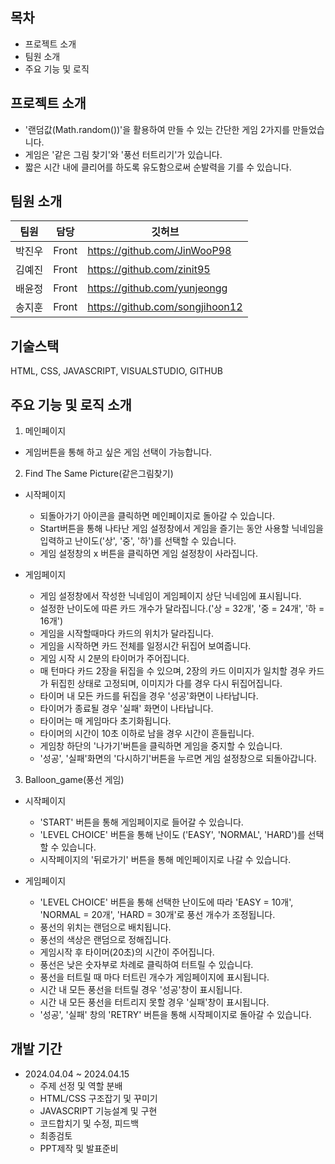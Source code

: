 
## 목차
- 프로젝트 소개
- 팀원 소개
- 주요 기능 및 로직


## 프로젝트 소개
- '랜덤값(Math.random())'을 활용하여 만들 수 있는 간단한 게임 2가지를 만들었습니다.
- 게임은 '같은 그림 찾기'와 '풍선 터트리기'가 있습니다.
- 짧은 시간 내에 클리어를 하도록 유도함으로써 순발력을 기를 수 있습니다.


## 팀원 소개
|팀원|담당|깃허브|
|:---:|---|---|
|박진우|Front|https://github.com/JinWooP98|
|김예진|Front|https://github.com/zinit95|
|배윤정|Front|https://github.com/yunjeongg|
|송지훈|Front|https://github.com/songjihoon12|

## 기술스택
HTML, CSS, JAVASCRIPT, VISUALSTUDIO, GITHUB

## 주요 기능 및 로직 소개
1. 메인페이지
  - 게임버튼을 통해 하고 싶은 게임 선택이 가능합니다.

2. Find The Same Picture(같은그림찾기)
  - 시작페이지
    - 되돌아가기 아이콘을 클릭하면 메인페이지로 돌아갈 수 있습니다.
    - Start버튼을 통해 나타난 게임 설정창에서 게임을 즐기는 동안 사용할 닉네임을 입력하고 난이도('상', '중', '하')를 선택할 수 있습니다.
    - 게임 설정창의 x 버튼을 클릭하면 게임 설정창이 사라집니다.

  - 게임페이지
    - 게임 설정창에서 작성한 닉네임이 게임페이지 상단 닉네임에 표시됩니다.
    - 설정한 난이도에 따른 카드 개수가 달라집니다.('상 = 32개', '중 = 24개', '하 = 16개')
    - 게임을 시작할때마다 카드의 위치가 달라집니다.
    - 게임을 시작하면 카드 전체를 일정시간 뒤집어 보여줍니다.
    - 게임 시작 시 2분의 타이머가 주어집니다.
    - 매 턴마다 카드 2장을 뒤집을 수 있으며, 2장의 카드 이미지가 일치할 경우 카드가 뒤집힌 상태로 고정되며, 이미지가 다를 경우 다시 뒤집어집니다.
    - 타이머 내 모든 카드를 뒤집을 경우 '성공'화면이 나타납니다.
    - 타이머가 종료될 경우 '실패' 화면이 나타납니다.
    - 타이머는 매 게임마다 초기화됩니다.
    - 타이머의 시간이 10초 이하로 남을 경우 시간이 흔들립니다.
    - 게임창 하단의 '나가기'버튼을 클릭하면 게임을 중지할 수 있습니다.
    - '성공', '실패'화면의 '다시하기'버튼을 누르면 게임 설정창으로 되돌아갑니다.

3. Balloon_game(풍선 게임)
  - 시작페이지
    - 'START' 버튼을 통해 게임페이지로 들어갈 수 있습니다.
    - 'LEVEL CHOICE' 버튼을 통해 난이도 ('EASY', 'NORMAL', 'HARD')를 선택할 수 있습니다.
    - 시작페이지의 '뒤로가기' 버튼을 통해 메인페이지로 나갈 수 있습니다.

  - 게임페이지
    - 'LEVEL CHOICE' 버튼을 통해 선택한 난이도에 따라 'EASY = 10개', 'NORMAL = 20개', 'HARD = 30개'로 풍선 개수가 조정됩니다.
    - 풍선의 위치는 랜덤으로 배치됩니다.
    - 풍선의 색상은 랜덤으로 정해집니다.
    - 게임시작 후 타이머(20초)의 시간이 주어집니다.
    - 풍선은 낮은 숫자부로 차례로 클릭하여 터트릴 수 있습니다.
    - 풍선을 터트릴 때 마다 터트린 개수가 게임페이지에 표시됩니다.
    - 시간 내 모든 풍선을 터트릴 경우 '성공'창이 표시됩니다.
    - 시간 내 모든 풍선을 터트리지 못할 경우 '실패'창이 표시됩니다.
    - '성공', '실패' 창의 'RETRY' 버튼을 통해 시작페이지로 돌아갈 수 있습니다.

## 개발 기간
- 2024.04.04 ~ 2024.04.15
  - 주제 선정 및 역할 분배
  - HTML/CSS 구조잡기 및 꾸미기
  - JAVASCRIPT 기능설계 및 구현
  - 코드합치기 및 수정, 피드백
  - 최종검토
  - PPT제작 및 발표준비
